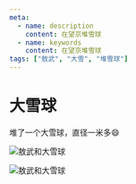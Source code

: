 ```yaml
---
meta:
  - name: description
    content: 在望京堆雪球
  - name: keywords
    content: 在望京堆雪球
tags: ["敖武", "大雪", "堆雪球"]
---
```

# 大雪球


堆了一个大雪球，直径一米多😄

![敖武和大雪球](https://z.wiki/images/20211115/2e459a4752f748349c069c401da7431c.png)


![敖武和大雪球](https://z.wiki/images/20211115/a644329c6c714c35af481426615f07d6.png)
